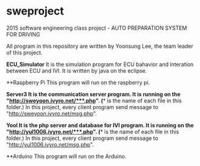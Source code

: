 # sweproject
2015 software engineering class project - AUTO PREPARATION SYSTEM FOR DRIVING

All program in this repository are written by Yoonsung Lee, the team leader of this project.

**ECU_Simulator**
It is the simulation program for ECU bahavior and interation between ECU and IVI.
It is written by java on the eclipse.

**Raspberry Pi
This program will run on the raspberry pi.

**Server3
It is the communication server program.
It is running on the "http://sweyoon.ivyro.net/***.php". (*** is the name of each file in this folder.)
In this project, every client program send message to "http://sweyoon.ivyro.net/msg.php".

**Yool
It is the php server and database for IVI program.
It is running on the "http://yul1006.ivyro.net/***.php". (*** is the name of each file in this folder.)
In this project, every client program send message to "http://yul1006.ivyro.net/msg.php".

**Arduino
This program will run on the Arduino.
